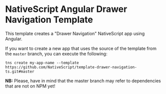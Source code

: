 # NativeScript Angular Drawer Navigation Template

This template creates a "Drawer Navigation" NativeScript app using Angular.

If you want to create a new app that uses the source of the template from the `master` branch, you can execute the following:

```
tns create my-app-name --template https://github.com/NativeScript/template-drawer-navigation-ts.git#master
```

**NB:** Please, have in mind that the master branch may refer to dependencies that are not on NPM yet!
